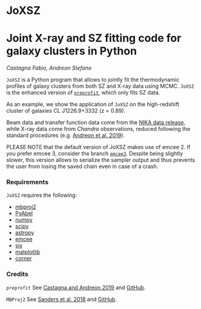 # JoXSZ
# Joint X-ray and SZ fitting code for galaxy clusters in Python
*Castagna Fabio, Andreon Stefano*

`JoXSZ` is a Python program that allows to jointly fit the thermodynamic profiles of galaxy clusters from both SZ and X-ray data using MCMC.
`JoXSZ` is the enhanced version of [`preprofit`](https://github.com/fcastagna/preprofit), which only fits SZ data. 

As an example, we show the application of `JoXSZ` on the high-redshift cluster of galaxies CL J1226.9+3332 (z = 0.89).

Beam data and transfer function data come from the [NIKA data release](http://lpsc.in2p3.fr/NIKA2LPSZ/nika2sz.release.php), while X-ray data come from *Chandra* observations, reduced following the standard procedures (e.g. [Andreon et al. 2019](https://ui.adsabs.harvard.edu/abs/2019A%26A...630A..78A/abstract)).

PLEASE NOTE that the default version of JoXSZ makes use of emcee 2.
If you prefer emcee 3, consider the branch [`emcee3`](https://github.com/fcastagna/JoXSZ/tree/emcee3). Despite being slightly slower, this version allows to serialize the sampler output and thus prevents the user from losing the saved chain even in case of a crash.

### Requirements
`JoXSZ` requires the following:
- [mbproj2](https://github.com/jeremysanders/mbproj2)
- [PyAbel](https://github.com/PyAbel/PyAbel)
- [numpy](http://www.numpy.org/)
- [scipy](http://www.scipy.org/)
- [astropy](http://www.astropy.org/)
- [emcee](https://emcee.readthedocs.io/en/stable/)
- [six](https://pypi.org/project/six/)
- [matplotlib](https://matplotlib.org/)
- [corner](https://pypi.org/project/corner/)

### Credits
`preprofit` See [Castagna and Andreon 2019](https://ui.adsabs.harvard.edu/abs/2019A%26A...632A..22C/abstract) and [GitHub](https://github.com/fcastagna/preprofit).

`MBProj2` See [Sanders et al. 2018](https://ui.adsabs.harvard.edu/abs/2018MNRAS.474.1065S/abstract) and [GitHub](https://github.com/jeremysanders/mbproj2).
